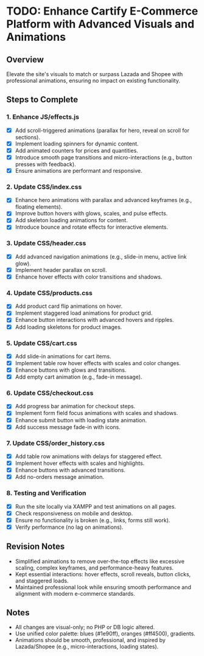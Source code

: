 # TODO: Enhance Cartify E-Commerce Platform with Advanced Visuals and Animations

## Overview
Elevate the site's visuals to match or surpass Lazada and Shopee with professional animations, ensuring no impact on existing functionality.

## Steps to Complete

### 1. Enhance JS/effects.js
- [x] Add scroll-triggered animations (parallax for hero, reveal on scroll for sections).
- [x] Implement loading spinners for dynamic content.
- [x] Add animated counters for prices and quantities.
- [x] Introduce smooth page transitions and micro-interactions (e.g., button presses with feedback).
- [x] Ensure animations are performant and responsive.

### 2. Update CSS/index.css
- [x] Enhance hero animations with parallax and advanced keyframes (e.g., floating elements).
- [x] Improve button hovers with glows, scales, and pulse effects.
- [x] Add skeleton loading animations for content.
- [x] Introduce bounce and rotate effects for interactive elements.

### 3. Update CSS/header.css
- [x] Add advanced navigation animations (e.g., slide-in menu, active link glow).
- [x] Implement header parallax on scroll.
- [x] Enhance hover effects with color transitions and shadows.

### 4. Update CSS/products.css
- [x] Add product card flip animations on hover.
- [x] Implement staggered load animations for product grid.
- [x] Enhance button interactions with advanced hovers and ripples.
- [x] Add loading skeletons for product images.

### 5. Update CSS/cart.css
- [x] Add slide-in animations for cart items.
- [x] Implement table row hover effects with scales and color changes.
- [x] Enhance buttons with glows and transitions.
- [x] Add empty cart animation (e.g., fade-in message).

### 6. Update CSS/checkout.css
- [x] Add progress bar animation for checkout steps.
- [x] Implement form field focus animations with scales and shadows.
- [x] Enhance submit button with loading state animation.
- [x] Add success message fade-in with icons.

### 7. Update CSS/order_history.css
- [x] Add table row animations with delays for staggered effect.
- [x] Implement hover effects with scales and highlights.
- [x] Enhance buttons with advanced transitions.
- [x] Add no-orders message animation.

### 8. Testing and Verification
- [x] Run the site locally via XAMPP and test animations on all pages.
- [x] Check responsiveness on mobile and desktop.
- [x] Ensure no functionality is broken (e.g., links, forms still work).
- [x] Verify performance (no lag on animations).

## Revision Notes
- Simplified animations to remove over-the-top effects like excessive scaling, complex keyframes, and performance-heavy features.
- Kept essential interactions: hover effects, scroll reveals, button clicks, and staggered loads.
- Maintained professional look while ensuring smooth performance and alignment with modern e-commerce standards.

## Notes
- All changes are visual-only; no PHP or DB logic altered.
- Use unified color palette: blues (#1e90ff), oranges (#ff4500), gradients.
- Animations should be smooth, professional, and inspired by Lazada/Shopee (e.g., micro-interactions, loading states).

